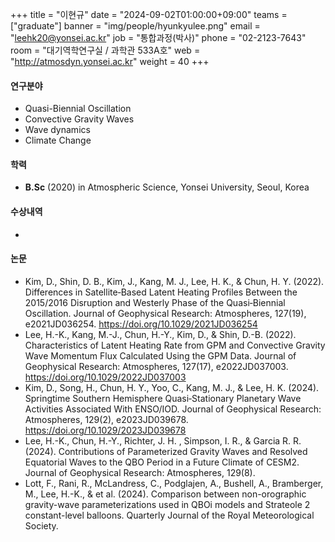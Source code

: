 +++
title  = "이현규"
date   = "2024-09-02T01:00:00+09:00"
teams  = ["graduate"]
banner = "img/people/hyunkyulee.png"
email  = "leehk20@yonsei.ac.kr"
job    = "통합과정(박사)"
phone  = "02-2123-7643"
room   = "대기역학연구실 / 과학관 533A호"
web    = "http://atmosdyn.yonsei.ac.kr"
weight = 40
+++

#### 연구분야
 + Quasi-Biennial Oscillation
 + Convective Gravity Waves
 + Wave dynamics
 + Climate Change

#### 학력
 + **B.Sc** (2020) in Atmospheric Science, Yonsei University, Seoul, Korea


#### 수상내역
 +

#### 논문
 + Kim, D., Shin, D. B., Kim, J., Kang, M. J., Lee, H. K., & Chun, H. Y. (2022). Differences in Satellite‐Based Latent Heating Profiles Between the 2015/2016 Disruption and Westerly Phase of the Quasi‐Biennial Oscillation. Journal of Geophysical Research: Atmospheres, 127(19), e2021JD036254. https://doi.org/10.1029/2021JD036254
+ Lee, H.-K., Kang, M.-J., Chun, H.-Y., Kim, D., & Shin, D.-B. (2022). Characteristics of Latent Heating Rate from GPM and Convective Gravity Wave Momentum Flux Calculated Using the GPM Data. Journal of Geophysical Research: Atmospheres, 127(17), e2022JD037003. https://doi.org/10.1029/2022JD037003
+ Kim, D., Song, H., Chun, H. Y., Yoo, C., Kang, M. J., & Lee, H. K. (2024). Springtime Southern Hemisphere Quasi‐Stationary Planetary Wave Activities Associated With ENSO/IOD. Journal of Geophysical Research: Atmospheres, 129(2), e2023JD039678. https://doi.org/10.1029/2023JD039678
+ Lee, H.-K., Chun, H.-Y., Richter, J. H. , Simpson, I. R., & Garcia R. R. (2024). Contributions of Parameterized Gravity Waves and Resolved Equatorial Waves to the QBO Period in a Future Climate of CESM2. Journal of Geophysical Research: Atmospheres, 129(8).
+ Lott, F., Rani, R., McLandress, C., Podglajen, A., Bushell, A., Bramberger, M., Lee, H.-K., & et al. (2024). Comparison between non-orographic gravity-wave parameterizations used in QBOi models and Strateole 2 constant-level balloons. Quarterly Journal of the Royal Meteorological Society.
